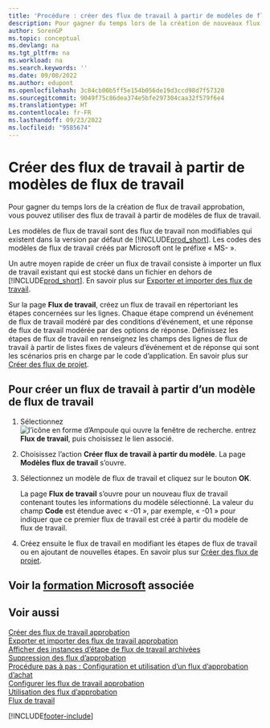 ```yaml
---
title: 'Procédure : créer des flux de travail à partir de modèles de flux de travail'
description: Pour gagner du temps lors de la création de nouveaux flux de travail approbation, vous pouvez créer des flux de travail non modifiables à partir de modèles de flux de travail avec pour préfixe « MS- ».
author: SorenGP
ms.topic: conceptual
ms.devlang: na
ms.tgt_pltfrm: na
ms.workload: na
ms.search.keywords: ''
ms.date: 09/08/2022
ms.author: edupont
ms.openlocfilehash: 3c84cb00b5ff5e154b056de19d3ccd98d7f57320
ms.sourcegitcommit: 9049f75c86dea374e5bfe297304caa32f579f6e4
ms.translationtype: HT
ms.contentlocale: fr-FR
ms.lasthandoff: 09/23/2022
ms.locfileid: "9585674"
---
```

# <a name="create-workflows-from-workflow-templates"></a>Créer des flux de travail à partir de modèles de flux de travail

Pour gagner du temps lors de la création de flux de travail approbation, vous pouvez utiliser des flux de travail à partir de modèles de flux de travail.  

Les modèles de flux de travail sont des flux de travail non modifiables qui existent dans la version par défaut de [!INCLUDE[prod_short](includes/prod_short.md)]. Les codes des modèles de flux de travail créés par Microsoft ont le préfixe « MS- ».  

Un autre moyen rapide de créer un flux de travail consiste à importer un flux de travail existant qui est stocké dans un fichier en dehors de [!INCLUDE[prod_short](includes/prod_short.md)]. En savoir plus sur [Exporter et importer des flux de travail](across-how-to-export-and-import-workflows.md).  

Sur la page **Flux de travail**, créez un flux de travail en répertoriant les étapes concernées sur les lignes. Chaque étape comprend un événement de flux de travail modéré par des conditions d’événement, et une réponse de flux de travail modérée par des options de réponse. Définissez les étapes de flux de travail en renseignez les champs des lignes de flux de travail à partir de listes fixes de valeurs d’événement et de réponse qui sont les scénarios pris en charge par le code d’application. En savoir plus sur [Créer des flux de projet](across-how-to-create-workflows.md).  

## <a name="to-create-a-workflow-from-a-workflow-template"></a>Pour créer un flux de travail à partir d’un modèle de flux de travail

1. Sélectionnez ![l’icône en forme d’Ampoule qui ouvre la fenêtre de recherche.](media/ui-search/search_small.png "Dites-moi ce que vous voulez faire") entrez **Flux de travail**, puis choisissez le lien associé.  
2. Choisissez l’action **Créer flux de travail à partir du modèle**. La page **Modèles flux de travail** s’ouvre.  
3. Sélectionnez un modèle de flux de travail et cliquez sur le bouton **OK**.  

   La page **Flux de travail** s’ouvre pour un nouveau flux de travail contenant toutes les informations du modèle sélectionné. La valeur du champ **Code** est étendue avec « -01 », par exemple, « -01 » pour indiquer que ce premier flux de travail est créé à partir du modèle de flux de travail.  
4. Créez ensuite le flux de travail en modifiant les étapes de flux de travail ou en ajoutant de nouvelles étapes. En savoir plus sur [Créer des flux de projet](across-how-to-create-workflows.md).  

## <a name="see-related-microsoft-training"></a>Voir la [formation Microsoft](/training/modules/create-workflows/) associée

## <a name="see-also"></a>Voir aussi

[Créer des flux de travail approbation](across-how-to-create-workflows.md)  
[Exporter et importer des flux de travail approbation](across-how-to-export-and-import-workflows.md)  
[Afficher des instances d’étape de flux de travail archivées](across-how-to-view-archived-workflow-step-instances.md)  
[Suppression des flux d’approbation](across-how-to-delete-workflows.md)  
[Procédure pas à pas : Configuration et utilisation d’un flux d’approbation d’achat](walkthrough-setting-up-and-using-a-purchase-approval-workflow.md)  
[Configurer les flux de travail approbation](across-set-up-workflows.md)  
[Utilisation des flux d’approbation](across-use-workflows.md)  
[Flux de travail](across-workflow.md)  


[!INCLUDE[footer-include](includes/footer-banner.md)]
